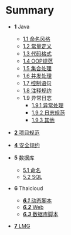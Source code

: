 
# Summary

* **1** Java
  - [1.1 命名风格](java/命名风格.md)
  - [1.2 常量定义](java/常量定义.md)
  - [1.3 代码格式](java/代码格式.md)
  - [1.4 OOP规范](java/OOP规范.md)
  - [1.5 集合处理](java/集合处理.md)
  - [1.6 并发处理](java/并发处理.md)
  - [1.7 控制语句](java/控制语句.md)
  - [1.8 注释规约](java/注释规约.md)
  - 1.9 异常日志
    - [1.9.1 异常处理](java/异常日志/异常处理.md)
    - [1.9.2 日志规范](java/异常日志/日志规约.md)
    - [1.9.3 其他](java/异常日志/其他.md)
* [**2** 项目规范](项目/项目.md)
* [**4** 安全规约](安全规约.md)
* **5** 数据库
  - [5.1 命名](MySQL数据库/数据库.md)
  - [5.2 SQL](MySQL数据库/SQL.md)

* **6** Thaicloud
  * [***6.1*** 动态脚本](rule.md)
  * [***6.2*** Web](web/web.md)
  * [***6.3*** 数据库脚本](thaicloud/数据库脚本.md)
  
* [**7** LMG](lmg/LMG.md)
